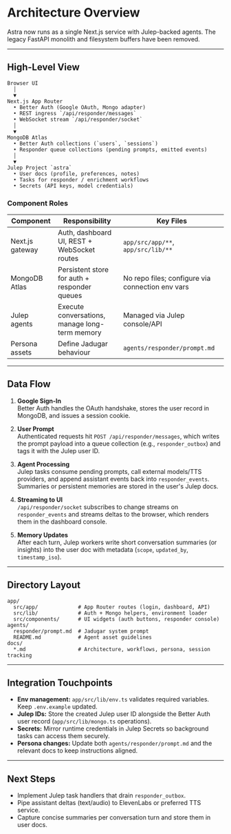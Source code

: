 # Architecture Overview

Astra now runs as a single Next.js service with Julep-backed agents. The legacy FastAPI monolith and filesystem buffers have been removed.

---

## High-Level View

```
Browser UI
  │
  ▼
Next.js App Router
  • Better Auth (Google OAuth, Mongo adapter)
  • REST ingress `/api/responder/messages`
  • WebSocket stream `/api/responder/socket`
  │
  ▼
MongoDB Atlas
  • Better Auth collections (`users`, `sessions`)
  • Responder queue collections (pending prompts, emitted events)
  │
  ▼
Julep Project `astra`
  • User docs (profile, preferences, notes)
  • Tasks for responder / enrichment workflows
  • Secrets (API keys, model credentials)
```

### Component Roles

| Component | Responsibility | Key Files |
| --- | --- | --- |
| Next.js gateway | Auth, dashboard UI, REST + WebSocket routes | `app/src/app/**`, `app/src/lib/**` |
| MongoDB Atlas | Persistent store for auth + responder queues | No repo files; configure via connection env vars |
| Julep agents | Execute conversations, manage long-term memory | Managed via Julep console/API |
| Persona assets | Define Jadugar behaviour | `agents/responder/prompt.md` |

---

## Data Flow

1. **Google Sign-In**  
   Better Auth handles the OAuth handshake, stores the user record in MongoDB, and issues a session cookie.

2. **User Prompt**  
   Authenticated requests hit `POST /api/responder/messages`, which writes the prompt payload into a queue collection (e.g., `responder_outbox`) and tags it with the Julep user ID.

3. **Agent Processing**  
   Julep tasks consume pending prompts, call external models/TTS providers, and append assistant events back into `responder_events`. Summaries or persistent memories are stored in the user's Julep docs.

4. **Streaming to UI**  
   `/api/responder/socket` subscribes to change streams on `responder_events` and streams deltas to the browser, which renders them in the dashboard console.

5. **Memory Updates**  
   After each turn, Julep workers write short conversation summaries (or insights) into the user doc with metadata (`scope`, `updated_by`, `timestamp_iso`).

---

## Directory Layout

```
app/
  src/app/             # App Router routes (login, dashboard, API)
  src/lib/             # Auth + Mongo helpers, environment loader
  src/components/      # UI widgets (auth buttons, responder console)
agents/
  responder/prompt.md  # Jadugar system prompt
  README.md            # Agent asset guidelines
docs/
  *.md                 # Architecture, workflows, persona, session tracking
```

---

## Integration Touchpoints

- **Env management:** `app/src/lib/env.ts` validates required variables. Keep `.env.example` updated.
- **Julep IDs:** Store the created Julep user ID alongside the Better Auth user record (`app/src/lib/mongo.ts` operations).
- **Secrets:** Mirror runtime credentials in Julep Secrets so background tasks can access them securely.
- **Persona changes:** Update both `agents/responder/prompt.md` and the relevant docs to keep instructions aligned.

---

## Next Steps

- Implement Julep task handlers that drain `responder_outbox`.
- Pipe assistant deltas (text/audio) to ElevenLabs or preferred TTS service.
- Capture concise summaries per conversation turn and store them in user docs.
